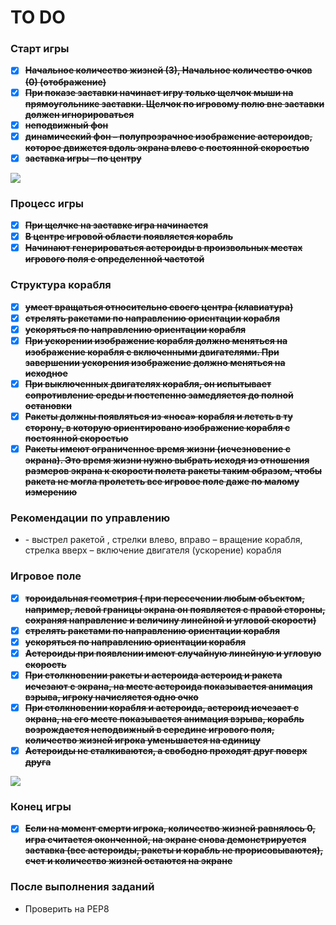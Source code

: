 <h1>TO DO</h1>
 
 <h3> Старт игры </h3>
 
- [x] ~~**Начальное количество жизней (3), Начальное количество очков (0) (отображение)**~~
- [x] ~~**При показе заставки начинает игру только щелчок мыши на прямоугольнике заставки. Щелчок по игровому полю вне заставки должен игнорироваться**~~
- [x] ~~**неподвижный фон**~~
- [x] ~~**динамический фон – полупрозрачное изображение астероидов, которое движется вдоль экрана влево с постоянной скоростью**~~
- [x] ~~**заставка игры – по центру**~~

<img src="https://lh4.googleusercontent.com/YkCLa4gm72LSurA5KH69_fGhZ2JqdLK7GnK-wnUQUjtqOsl1qtd4Nu03NxoF78S6cMh9Ui1d5rWAg9G4KSCq07SYcmukJMJOBc09yXO1hUXm9R0l8PonRNLkBnN3L4AAq8PvCHLJ=s800">

<h3> Процесс игры </h3>

- [x] ~~**При щелчке на заставке игра начинается**~~
- [x] ~~**В центре игровой области появляется корабль**~~
- [x] ~~**Начинают генерироваться астероиды в произвольных местах игрового поля с определенной частотой**~~

<h3> Структура корабля </h3>

- [X] ~~**умеет вращаться относительно своего центра (клавиатура)**~~
- [X] ~~**стрелять ракетами по направлению ориентации корабля**~~
- [X] ~~**ускоряться по направлению ориентации корабля**~~
- [X] ~~**При ускорении изображение корабля должно меняться на изображение корабля с включенными двигателями. При завершении ускорения изображение должно меняться на исходное**~~
- [X] ~~**При выключенных двигателях корабля, он испытывает сопротивление среды и постепенно замедляется до полной остановки**~~
- [X] ~~**Ракеты должны появляться из «носа» корабля и лететь в ту сторону, в которую ориентировано изображение корабля с постоянной скоростью**~~
- [X] ~~**Ракеты имеют ограниченное время жизни (исчезновение с экрана). Это время жизни нужно выбрать исходя из отношения размеров экрана к скорости полета ракеты таким образом, чтобы ракета не могла пролететь все игровое поле даже по малому измерению**~~

<h3> Рекомендации по управлению </h3>

+ <Space> - выстрел ракетой , стрелки влево, вправо – вращение корабля, стрелка вверх – включение двигателя (ускорение) корабля
 
 <h3> Игровое поле </h3>

- [x] ~~**тороидальная геометрия ( при пересечении любым объектом, например, левой границы экрана он появляется с правой стороны, сохраняя направление и величину линейной и угловой скорости)**~~
- [x] ~~**стрелять ракетами по направлению ориентации корабля**~~
- [x] ~~**ускоряться по направлению ориентации корабля**~~
- [x] ~~**Астероиды при появлении имеют случайную линейную и угловую скорость**~~
- [x] ~~**При столкновении ракеты и астероида астероид и ракета исчезают с экрана, на месте астероида показывается анимация взрыва, игроку начисляется одно очко**~~
- [x] ~~**При столкновении корабля и астероида, астероид исчезает с экрана, на его месте показывается анимация взрыва, корабль возрождается неподвижный в середине игрового поля, количество жизней игрока уменьшается на единицу**~~
- [x] ~~**Астероиды не сталкиваются, а свободно проходят друг поверх друга**~~

<img src="https://lh3.googleusercontent.com/k8QSXNZq1HNk_nEBlgx-4PKcthTtYu0Ul0u_xNjpeMyNYueIwAia2tz09OqLKXfSrwUUSxQCcYBSmHYv6FCPfymWKROuWcmMq9YOSWNUa_0pd8Q-l-tni6llf1ZNRpPWlvMBHhbm=s800">

<h3> Конец игры </h3>

- [x] ~~**Если на момент смерти игрока, количество жизней равнялось 0, игра считается оконченной, на экране снова демонстрируется заставка (все астероиды, ракеты и корабль не прорисовываются), счет и количество жизней остаются на экране**~~

<h3> После выполнения заданий </h3>

 + Проверить на PEP8

